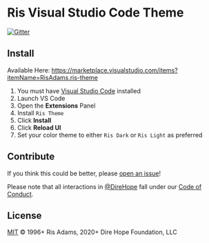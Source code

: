 # Ris Visual Studio Code Theme

[![Gitter](https://img.shields.io/gitter/room/nwjs/nw.js.svg)](https://gitter.im/Dire-Hope/community)

## Install

Available Here: https://marketplace.visualstudio.com/items?itemName=RisAdams.ris-theme

1. You must have [Visual Studio Code](https://code.visualstudio.com/) installed
1. Launch VS Code
1. Open the **Extensions** Panel
1. Install `Ris Theme`
1. Click **Install**
1. Click **Reload UI**
1. Set your color theme to either `Ris Dark` or `Ris Light` as preferred

## Contribute

If you think this could be better, please [open an issue](https://github.com/orbitdb/repo-template/issues/new)!

Please note that all interactions in [@DireHope](https://github.com/direhope) fall under our [Code of Conduct](CODE_OF_CONDUCT.md).

## License

[MIT](LICENSE) © 1996+ Ris Adams, 2020+ Dire Hope Foundation, LLC
